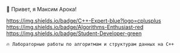 ﻿👋 Привет, я Максим Арока!

https://img.shields.io/badge/C++-Expert-blue?logo=cplusplus
https://img.shields.io/badge/Algorithms-Enthusiast-red
https://img.shields.io/badge/Student-Developer-green

    🔥 Лабораторные работы по алгоритмам и структурам данных на C++